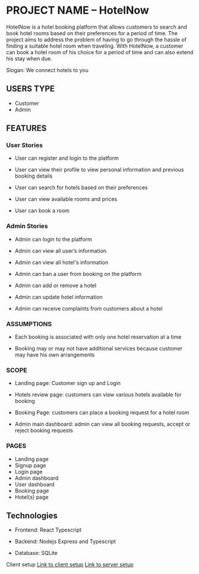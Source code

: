 # PROJECT NAME – HotelNow

HotelNow is a hotel booking platform that allows customers to search and book hotel rooms based on their preferences for a period of time. The project aims to address the problem of having to go through the hassle of finding a suitable hotel room when traveling. With HotelNow, a customer can book a hotel room of his choice for a period of time and can also extend his stay when due.

Slogan: We connect hotels to you

## USERS TYPE

- Customer
- Admin

## FEATURES

### User Stories

- User can register and login to the platform

- User can view their profile to view personal information and previous booking details

- User can search for hotels based on their  preferences

- User can view available rooms and prices

- User can book a room

### Admin Stories

- Admin can login to the platform

- Admin can view all user’s information

- Admin can view all hotel's information

- Admin can ban a user from booking on the platform

- Admin can add or remove a hotel

- Admin can update hotel information

- Admin can receive complaints from customers about a hotel

### ASSUMPTIONS

- Each booking is associated with only one hotel reservation at a time

- Booking may or may not have additional services because customer may have his own arrangements

### SCOPE

- Landing page: Customer sign up and Login

- Hotels review page: customers can view various hotels available for booking

- Booking Page: customers can place a booking request for a hotel room

- Admin main dashboard: admin can view all booking requests, accept or reject booking requests

### PAGES

- Landing page
- Signup page
- Login page
- Admin dashboard
- User dashboard
- Booking page
- Hotel(s) page

## Technologies

- Frontend: React Typescript

- Backend: Nodejs Express and Typescript

- Database: SQLite

Client setup
[Link to client setup](/Client/client.md)
[Link to server setup](/Backend/server.md)
